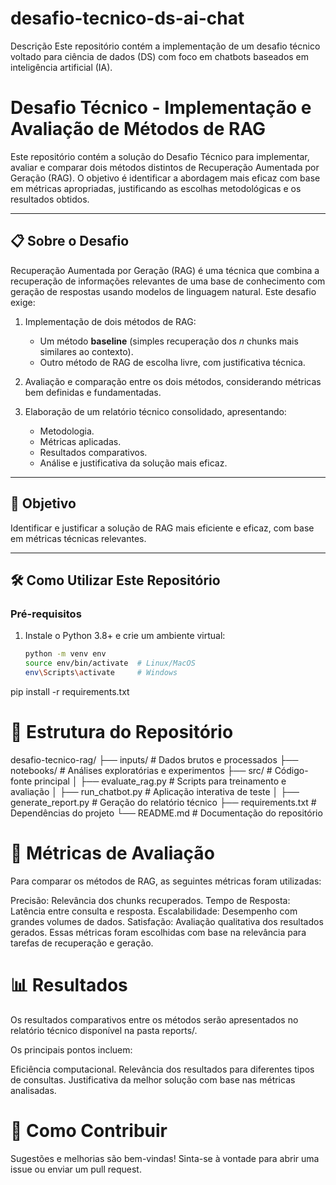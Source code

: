# desafio-tecnico-ds-ai-chat
Descrição Este repositório contém a implementação de um desafio técnico voltado para ciência de dados (DS) com foco em chatbots baseados em inteligência artificial (IA).

# **Desafio Técnico - Implementação e Avaliação de Métodos de RAG**

Este repositório contém a solução do Desafio Técnico para implementar, avaliar e comparar dois métodos distintos de Recuperação Aumentada por Geração (RAG). O objetivo é identificar a abordagem mais eficaz com base em métricas apropriadas, justificando as escolhas metodológicas e os resultados obtidos.

---

## 📋 **Sobre o Desafio**

Recuperação Aumentada por Geração (RAG) é uma técnica que combina a recuperação de informações relevantes de uma base de conhecimento com geração de respostas usando modelos de linguagem natural. Este desafio exige: 

1. Implementação de dois métodos de RAG:  
   - Um método **baseline** (simples recuperação dos *n* chunks mais similares ao contexto).  
   - Outro método de RAG de escolha livre, com justificativa técnica.

2. Avaliação e comparação entre os dois métodos, considerando métricas bem definidas e fundamentadas.  

3. Elaboração de um relatório técnico consolidado, apresentando:  
   - Metodologia.  
   - Métricas aplicadas.  
   - Resultados comparativos.  
   - Análise e justificativa da solução mais eficaz.

---

## 🚀 **Objetivo**

Identificar e justificar a solução de RAG mais eficiente e eficaz, com base em métricas técnicas relevantes. 

---

## 🛠️ **Como Utilizar Este Repositório**

### **Pré-requisitos**

1. Instale o Python 3.8+ e crie um ambiente virtual:
   ```bash
   python -m venv env
   source env/bin/activate  # Linux/MacOS
   env\Scripts\activate     # Windows

pip install -r requirements.txt

# 📂 Estrutura do Repositório

desafio-tecnico-rag/
├── inputs/                  # Dados brutos e processados
├── notebooks/             # Análises exploratórias e experimentos
├── src/                   # Código-fonte principal
│   ├── evaluate_rag.py    # Scripts para treinamento e avaliação
│   ├── run_chatbot.py     # Aplicação interativa de teste
│   ├── generate_report.py # Geração do relatório técnico
├── requirements.txt       # Dependências do projeto
└── README.md              # Documentação do repositório

# 🧪 Métricas de Avaliação
Para comparar os métodos de RAG, as seguintes métricas foram utilizadas:

Precisão: Relevância dos chunks recuperados.
Tempo de Resposta: Latência entre consulta e resposta.
Escalabilidade: Desempenho com grandes volumes de dados.
Satisfação: Avaliação qualitativa dos resultados gerados.
Essas métricas foram escolhidas com base na relevância para tarefas de recuperação e geração.

# 📊 Resultados
Os resultados comparativos entre os métodos serão apresentados no relatório técnico disponível na pasta reports/.

Os principais pontos incluem:

Eficiência computacional.
Relevância dos resultados para diferentes tipos de consultas.
Justificativa da melhor solução com base nas métricas analisadas.

# 🤝 Como Contribuir
Sugestões e melhorias são bem-vindas! Sinta-se à vontade para abrir uma issue ou enviar um pull request.

